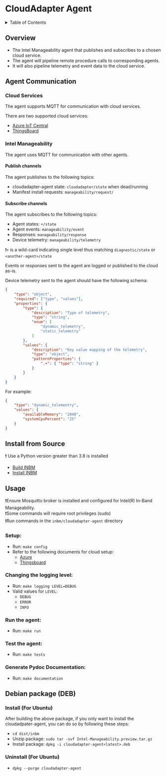 # CloudAdapter Agent

<details>
<summary>Table of Contents</summary>

- [Overview](#overview)
- [Agent Communication](#agent-communication)
  - [Cloud Services](#cloud-services)
  - [Intel Manageability](#intel-manageability)
    - [Publish channels](#publish-channels)
    - [Subscribe channels](#subscribe-channels)
- [Install from Source](#install-from-source)
- [Usage](#usage)
  - [Setup](#setup)
  - [Changing the logging level](#changing-the-logging-level)
  - [Run the agent](#run-the-agent)
  - [Test the agent](#test-the-agent)
- [Debian package (DEB)](#debian-package-deb)
</details>

## Overview

- The Intel Manageability agent that publishes and subscribes to a chosen cloud service.
- The agent will pipeline remote procedure calls to corresponding agents.
- It will also pipeline telemetry and event data to the cloud service.

## Agent Communication

### Cloud Services

The agent supports MQTT for communication with cloud services.

There are two supported cloud services:
  - [Azure IoT Central](https://github.com/intel/intel-inb-manageability/blob/develop/docs/In-Band%20Manageability%20User%20Guide%20-%20Azure.md)
  - [ThingsBoard](https://github.com/intel/intel-inb-manageability/blob/develop/docs/In-Band%20Manageability%20User%20Guide%20-%20ThingsBoard.md)

### Intel Manageability

The agent uses MQTT for communication with other agents.

#### Publish channels
The agent publishes to the following topics:
  - cloudadapter-agent state: `cloudadapter/state` when dead/running
  - Manifest install requests: `manageability/request/`

#### Subscribe channels
The agent subscribes to the following topics:
  - Agent states: `+/state`
  - Agent events: `manageability/event`
  - Responses: `manageability/response`
  - Device telemetry: `manageability/telemetry`

❗`+` is a wild-card indicating single level thus matching `diagnostic/state` or `<another-agent>/state`

Events or responses sent to the agent are logged or published to the cloud as-is.

Device telemetry sent to the agent should have the following schema:
```json
{
    "type": "object",
    "required": ["type", "values"],
    "properties": {
        "type": {
            "description": "Type of telemetry",
            "type": "string",
            "enum": [
                "dynamic_telemetry",
                "static_telemetry"
            ]
        },
        "values": {
            "description": "Key value mapping of the telemetry",
            "type": "object",
            "patternProperties": {
                ".+": { "type": "string" }
            }
        }
    }
}
```
For example:
```json
{
    "type": "dynamic_telementry",
    "values": {
        "availableMemory": "2048",
        "systemCpuPercent": "25"
    }
}
```

## Install from Source
❗ Use a Python version greater than 3.8 is installed

- [Build INBM](#https://github.com/intel/intel-inb-manageability/blob/develop/README.md#build-instructions)
- [Install INBM](#https://github.com/intel/intel-inb-manageability/blob/develop/docs/In-Band%20Manageability%20Installation%20Guide%20Ubuntu.md)

## Usage
❗Ensure Mosquitto broker is installed and configured for Intel(R) In-Band Manageability.  
❗Some commands will require root privileges (sudo)  
❗Run commands in the `inbm/cloudadapter-agent` directory


### Setup:
- Run: `make config`
- Refer to the following documents for cloud setup:
  - [Azure](#https://github.com/intel/intel-inb-manageability/blob/develop/docs/In-Band%20Manageability%20User%20Guide%20-%20Azure.md)
  - [Thingsboard](#https://github.com/intel/intel-inb-manageability/blob/develop/docs/In-Band%20Manageability%20User%20Guide%20-%20ThingsBoard.md)

### Changing the logging level:

- Run: `make logging LEVEL=DEBUG`
- Valid values for `LEVEL`:
  - `DEBUG`
  - `ERROR`
  - `INFO`

### Run the agent:

- Run: `make run`

### Test the agent:

- Run: `make tests`

### Generate Pydoc Documentation:
- Run: `make documentation`

## Debian package (DEB)

### Install (For Ubuntu)
After building the above package, if you only want to install the cloudadpater-agent, you can do so by following these steps:
- `cd dist/inbm`
- Unzip package: `sudo tar -xvf Intel-Manageability.preview.tar.gz`
- Install package: `dpkg -i cloudadapter-agent<latest>.deb`

### Uninstall (For Ubuntu)
- `dpkg --purge cloudadapter-agent`
